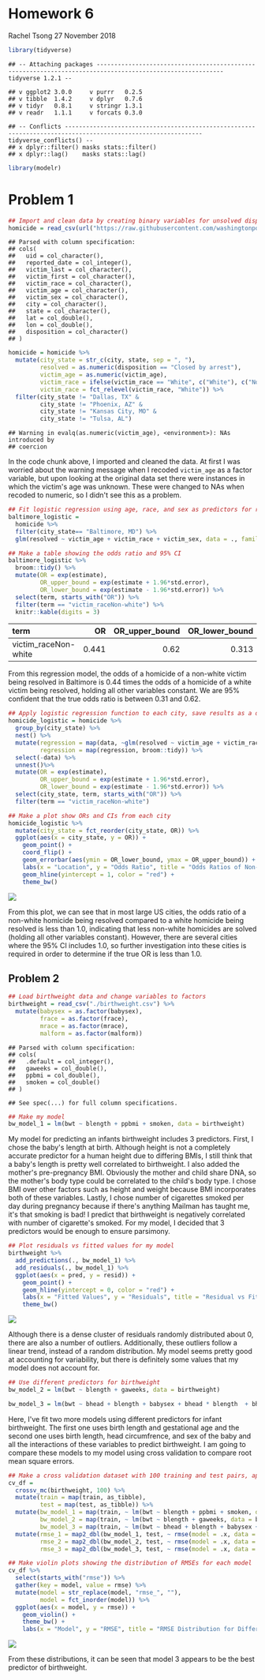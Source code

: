 Homework 6
================
Rachel Tsong
27 November 2018

``` r
library(tidyverse)
```

    ## -- Attaching packages ---------------------------------------------------------------------------------------------------------- tidyverse 1.2.1 --

    ## v ggplot2 3.0.0     v purrr   0.2.5
    ## v tibble  1.4.2     v dplyr   0.7.6
    ## v tidyr   0.8.1     v stringr 1.3.1
    ## v readr   1.1.1     v forcats 0.3.0

    ## -- Conflicts ------------------------------------------------------------------------------------------------------------- tidyverse_conflicts() --
    ## x dplyr::filter() masks stats::filter()
    ## x dplyr::lag()    masks stats::lag()

``` r
library(modelr)
```

Problem 1
=========

``` r
## Import and clean data by creating binary variables for unsolved dispositions and race, filter out irrelevant cities
homicide = read_csv(url("https://raw.githubusercontent.com/washingtonpost/data-homicides/master/homicide-data.csv")) 
```

    ## Parsed with column specification:
    ## cols(
    ##   uid = col_character(),
    ##   reported_date = col_integer(),
    ##   victim_last = col_character(),
    ##   victim_first = col_character(),
    ##   victim_race = col_character(),
    ##   victim_age = col_character(),
    ##   victim_sex = col_character(),
    ##   city = col_character(),
    ##   state = col_character(),
    ##   lat = col_double(),
    ##   lon = col_double(),
    ##   disposition = col_character()
    ## )

``` r
homicide = homicide %>%
  mutate(city_state = str_c(city, state, sep = ", "),
         resolved = as.numeric(disposition == "Closed by arrest"),
         victim_age = as.numeric(victim_age),
         victim_race = ifelse(victim_race == "White", c("White"), c("Non-white")),
         victim_race = fct_relevel(victim_race, "White")) %>%
  filter(city_state != "Dallas, TX" & 
         city_state != "Phoenix, AZ" & 
         city_state != "Kansas City, MO" & 
         city_state != "Tulsa, AL")
```

    ## Warning in evalq(as.numeric(victim_age), <environment>): NAs introduced by
    ## coercion

In the code chunk above, I imported and cleaned the data. At first I was worried about the warning message when I recoded `victim_age` as a factor variable, but upon looking at the original data set there were instances in which the victim's age was unknown. These were changed to NAs when recoded to numeric, so I didn't see this as a problem.

``` r
## Fit logistic regression using age, race, and sex as predictors for resolved
baltimore_logistic = 
  homicide %>% 
  filter(city_state== "Baltimore, MD") %>%
  glm(resolved ~ victim_age + victim_race + victim_sex, data = ., family = binomial()) 

## Make a table showing the odds ratio and 95% CI 
baltimore_logistic %>%  
  broom::tidy() %>% 
  mutate(OR = exp(estimate),
         OR_upper_bound = exp(estimate + 1.96*std.error),
         OR_lower_bound = exp(estimate - 1.96*std.error)) %>%
  select(term, starts_with("OR")) %>%
  filter(term == "victim_raceNon-white") %>%
  knitr::kable(digits = 3)
```

| term                  |     OR|  OR\_upper\_bound|  OR\_lower\_bound|
|:----------------------|------:|-----------------:|-----------------:|
| victim\_raceNon-white |  0.441|              0.62|             0.313|

From this regression model, the odds of a homicide of a non-white victim being resolved in Baltimore is 0.44 times the odds of a homicide of a white victim being resolved, holding all other variables constant. We are 95% confident that the true odds ratio is between 0.31 and 0.62.

``` r
## Apply logistic regression function to each city, save results as a dataframe showing ORs and 95% CIs
homicide_logistic = homicide %>%
  group_by(city_state) %>%
  nest() %>%  
  mutate(regression = map(data, ~glm(resolved ~ victim_age + victim_race + victim_sex, data = ., family = binomial())),
         regression = map(regression, broom::tidy)) %>% 
  select(-data) %>%
  unnest()%>% 
  mutate(OR = exp(estimate),
         OR_upper_bound = exp(estimate + 1.96*std.error),
         OR_lower_bound = exp(estimate - 1.96*std.error)) %>%
  select(city_state, term, starts_with("OR")) %>%
  filter(term == "victim_raceNon-white") 
```

``` r
## Make a plot show ORs and CIs from each city
homicide_logistic %>%
  mutate(city_state = fct_reorder(city_state, OR)) %>%
  ggplot(aes(x = city_state, y = OR)) +
    geom_point() +
    coord_flip() +
    geom_errorbar(aes(ymin = OR_lower_bound, ymax = OR_upper_bound)) +
    labs(x = "Location", y = "Odds Ratio", title = "Odds Ratios of Non-white Homicides being Resolved Compared to White Homicides") +
    geom_hline(yintercept = 1, color = "red") +
    theme_bw() 
```

![](p8105_hw6_rt2712_files/figure-markdown_github/unnamed-chunk-5-1.png)

From this plot, we can see that in most large US cities, the odds ratio of a non-white homicide being resolved compared to a white homicide being resolved is less than 1.0, indicating that less non-white homicides are solved (holding all other variables constant). However, there are several cities where the 95% CI includes 1.0, so further investigation into these cities is required in order to determine if the true OR is less than 1.0.

Problem 2
---------

``` r
## Load birthweight data and change variables to factors
birthweight = read_csv("./birthweight.csv") %>%
  mutate(babysex = as.factor(babysex),
         frace = as.factor(frace),
         mrace = as.factor(mrace),
         malform = as.factor(malform)) 
```

    ## Parsed with column specification:
    ## cols(
    ##   .default = col_integer(),
    ##   gaweeks = col_double(),
    ##   ppbmi = col_double(),
    ##   smoken = col_double()
    ## )

    ## See spec(...) for full column specifications.

``` r
## Make my model
bw_model_1 = lm(bwt ~ blength + ppbmi + smoken, data = birthweight)
```

My model for predicting an infants birthweight includes 3 predictors. First, I chose the baby's length at birth. Although height is not a completely accurate predictor for a human height due to differing BMIs, I still think that a baby's length is pretty well correlated to birthweight. I also added the mother's pre-pregnancy BMI. Obviously the mother and child share DNA, so the mother's body type could be correlated to the child's body type. I chose BMI over other factors such as height and weight because BMI incorporates both of these variables. Lastly, I chose number of cigarettes smoked per day during pregnancy because if there's anything Mailman has taught me, it's that smoking is bad! I predict that birthweight is negatively correlated with number of cigarette's smoked. For my model, I decided that 3 predictors would be enough to ensure parsimony.

``` r
## Plot residuals vs fitted values for my model
birthweight %>%
  add_predictions(., bw_model_1) %>%
  add_residuals(., bw_model_1) %>%
  ggplot(aes(x = pred, y = resid)) + 
    geom_point() +
    geom_hline(yintercept = 0, color = "red") +
    labs(x = "Fitted Values", y = "Residuals", title = "Residual vs Fit Plot for My Model") +
    theme_bw()
```

![](p8105_hw6_rt2712_files/figure-markdown_github/unnamed-chunk-8-1.png)

Although there is a dense cluster of residuals randomly distributed about 0, there are also a number of outliers. Additionally, these outliers follow a linear trend, instead of a random distribution. My model seems pretty good at accounting for variability, but there is definitely some values that my model does not account for.

``` r
## Use different predictors for birthweight
bw_model_2 = lm(bwt ~ blength + gaweeks, data = birthweight)

bw_model_3 = lm(bwt ~ bhead + blength + babysex + bhead * blength  + bhead * babysex + blength * babysex + bhead * blength * babysex, data = birthweight)
```

Here, I've fit two more models using different predictors for infant birthweight. The first one uses birth length and gestational age and the second one uses birth length, head circumfrence, and sex of the baby and all the interactions of these variables to predict birthweight. I am going to compare these models to my model using cross validation to compare root mean square errors.

``` r
## Make a cross validation dataset with 100 training and test pairs, apply models to training data sets, calculate RMSEs
cv_df =
  crossv_mc(birthweight, 100) %>% 
  mutate(train = map(train, as_tibble),
         test = map(test, as_tibble)) %>%
  mutate(bw_model_1 = map(train, ~ lm(bwt ~ blength + ppbmi + smoken, data = birthweight)),
         bw_model_2 = map(train, ~ lm(bwt ~ blength + gaweeks, data = birthweight)),
         bw_model_3 = map(train, ~ lm(bwt ~ bhead + blength + babysex + bhead * blength  + bhead * babysex + blength * babysex + bhead * blength * babysex, data = birthweight))) %>% 
  mutate(rmse_1 = map2_dbl(bw_model_1, test, ~ rmse(model = .x, data = .y)),
         rmse_2 = map2_dbl(bw_model_2, test, ~ rmse(model = .x, data = .y)),
         rmse_3 = map2_dbl(bw_model_3, test, ~ rmse(model = .x, data = .y)))
```

``` r
## Make violin plots showing the distribution of RMSEs for each model 
cv_df %>% 
  select(starts_with("rmse")) %>% 
  gather(key = model, value = rmse) %>% 
  mutate(model = str_replace(model, "rmse_", ""),
         model = fct_inorder(model)) %>% 
  ggplot(aes(x = model, y = rmse)) + 
    geom_violin() +
    theme_bw() +
    labs(x = "Model", y = "RMSE", title = "RMSE Distribution for Different Models")
```

![](p8105_hw6_rt2712_files/figure-markdown_github/unnamed-chunk-11-1.png)

From these distributions, it can be seen that model 3 appears to be the best predictor of birthweight.
